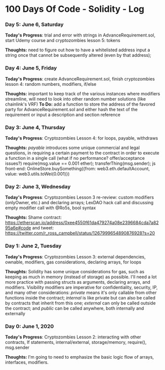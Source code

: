 # 100 Days Of Code - Solidity - Log

### Day 5: June 6, Saturday
**Today's Progress**: trial and error with strings in AdvanceRequirement.sol, start Udemy course and cryptozombies lesson 5: tokens

**Thoughts:** need to figure out how to have a whitelisted address input a string once that cannot be subsequently altered (even by that address); 

### Day 4: June 5, Friday
**Today's Progress**: create AdvanceRequirement.sol, finish cryptozombies lesson 4: random numbers, modifiers, if/else

**Thoughts:** important to keep track of the various instances where modifiers streamline, will need to look into other random number solutions (like chainlink's VRF)
**To Do:** add a function to store the address of the favored party for AdvanceRequirement.sol and either hash the text of the requirement or input a description and section reference

### Day 3: June 4, Thursday
**Today's Progress**: Cryptozombies Lesson 4: for loops, payable, withdraws

**Thoughts:** _payable_ introduces some unique commercial and legal questions, in requiring a certain payment to the contract in order to execute a function in a single call (what if no performance? offer/acceptance issues?)
  require(msg.value == 0.001 ether);
  transferThing(msg.sender);
  js front-end: OnlineStore.buySomething({from: web3.eth.defaultAccount, value: web3.utils.toWei(0.001)})

### Day 2: June 3, Wednesday
**Today's Progress**: Cryptozombies Lesson 3 re-review: custom modifiers (onlyOwner, etc.) and declaring arrays; LexDAO hack call and discussing empty modifier call with @Ro5s, bool syntax

**Thoughts:** Shame contract: https://etherscan.io/address/0xee4550f61da479274a08e2396684cda7a8295a6e#code and tweet: https://twitter.com/r_ross_campbell/status/1267999654890876928?s=20

### Day 1: June 2, Tuesday
**Today's Progress**: Cryptozombies Lesson 3: external dependencies, ownable, modifiers, gas considerations, declaring arrays, for loops

**Thoughts:** Solidity has some unique considerations for gas, such as keeping as much in memory (instead of storage) as possible. I'll need a lot more practice with passing structs as arguments, declaring arrays, and modifiers. Visibility modifiers are imperative for confidentiality, security, IP, and many other considerations: _private_ means it's only callable from other functions inside the contract; _internal_ is like private but can also be called by contracts that inherit from this one; _external_ can only be called outside the contract; and _public_ can be called anywhere, both internally and externally

### Day 0: June 1, 2020
**Today's Progress**: Cryptozombies Lesson 2: interacting with other contracts, If statements, internal/external, storage/memory, require(), msg.sender

**Thoughts:** I'm going to need to emphasize the basic logic flow of arrays, interfaces, modifiers. 
